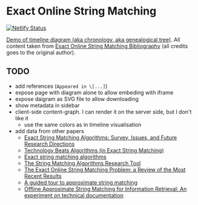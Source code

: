 # Exact Online String Matching

[![Netlify Status](https://api.netlify.com/api/v1/badges/23562080-f0ef-40d0-9536-7811caccaefe/deploy-status)](https://app.netlify.com/sites/exact-online-string-matching/deploys)

[Demo of timeline diagram (aka chronology, aka genealogical tree)](https://exact.stereobooster.com). All content taken from [Exact Online String Matching Bibliography](https://arxiv.org/pdf/1605.05067.pdf) (all credits goes to the original author).

## TODO

- add references (`Appeared in \[...]`)
- expose page with diagram alone to allow embeding with iframe
- expose daigram as SVG file to allow downloading
- show metadata in sidebar
- client-side content-graph. I can render it on the server side, but I don't like it
  - use the same colors as in timeline visualisation
- add data from other papers
  - [Exact String Matching Algorithms: Survey, Issues, and Future Research Directions](https://ieeexplore.ieee.org/stamp/stamp.jsp?arnumber=8703383)
  - [Technology Beats Algorithms (in Exact String Matching)](https://arxiv.org/pdf/1612.01506.pdf)
  - [Exact string matching algorithms](https://www-igm.univ-mlv.fr/~lecroq/string/)
  - [The String Matching Algorithms Research Tool](https://www.dmi.unict.it/faro/papers/conference/faro47.pdf)
  - [The Exact Online String Matching Problem: a Review of the Most Recent Results](https://www-igm.univ-mlv.fr/~lecroq/articles/acmsurv2013.pdf)
  - [A guided tour to approximate string matching](https://users.dcc.uchile.cl/~gnavarro/ps/acmcs01.1.pdf)
  - [Offline Approximate String Matching for Information Retrieval: An experiment on technical documentation](https://hj.diva-portal.org/smash/get/diva2:663931/FULLTEXT01.pdf)
